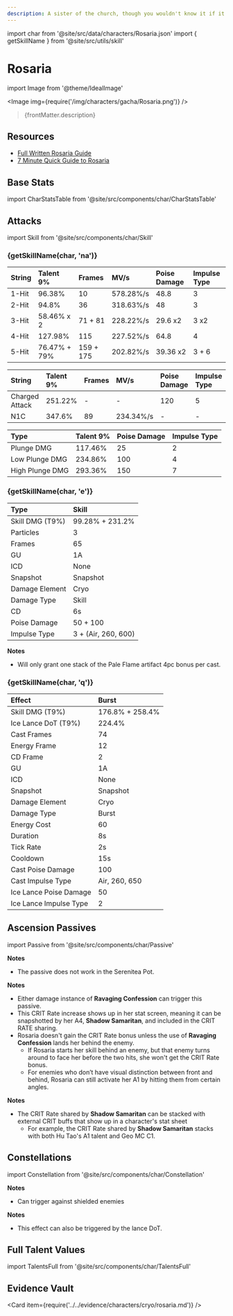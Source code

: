 ```yaml
---
description: A sister of the church, though you wouldn't know it if it weren't for her attire. Known for her sharp, cold words and manner, she often works alone.
---
```


import char from '@site/src/data/characters/Rosaria.json'
import { getSkillName } from '@site/src/utils/skill'

# Rosaria

import Image from '@theme/IdealImage'

<Image img={require('/img/characters/gacha/Rosaria.png')} />
<blockquote>{frontMatter.description}</blockquote>

## Resources

* [Full Written Rosaria Guide](https://keqingmains.com/rosaria/)
* [7 Minute Quick Guide to Rosaria](https://youtu.be/JQ01_OKxdbs)

## Base Stats

import CharStatsTable from '@site/src/components/char/CharStatsTable'

<CharStatsTable char={char} />

## Attacks

import Skill from '@site/src/components/char/Skill'

<Tabs>
<TabItem value='na' label='Normal Attacks'>
<h3>{getSkillName(char, 'na')}</h3>
<div class='talent-columns'>
<Skill char={char} skill='na' sectionFilter='Normal Attack' />

| String | Talent 9%    | Frames    | MV/s      | Poise Damage | Impulse Type |
| :----- | :----------- | :-------- | :-------- | :----------- | :----------- |
| 1-Hit  | 96.38%       | 10        | 578.28%/s | 48.8         | 3            |
| 2-Hit  | 94.8%        | 36        | 318.63%/s | 48           | 3            |
| 3-Hit  | 58.46% x 2   | 71 + 81   | 228.22%/s | 29.6 x2      | 3 x2         |
| 4-Hit  | 127.98%      | 115       | 227.52%/s | 64.8         | 4            |
| 5-Hit  | 76.47% + 79% | 159 + 175 | 202.82%/s | 39.36 x2     | 3 + 6        |

</div>
<div class='talent-columns'>
<Skill char={char} skill='na' sectionFilter='Charged Attack' />

| String         | Talent 9% | Frames | MV/s      | Poise Damage | Impulse Type |
| :------------- | :-------- | :----- | :-------- | :----------- | :----------- |
| Charged Attack | 251.22%   | -      | -         | 120          | 5            |
| N1C            | 347.6%    | 89     | 234.34%/s | -            | -            |

</div>
<div class='talent-columns'>
<Skill char={char} skill='na' sectionFilter='Plunging Attack' />

| Type            | Talent 9% | Poise Damage | Impulse Type |
| :-------------- | :-------- | :----------- | :----------- |
| Plunge DMG      | 117.46%   | 25           | 2            |
| Low Plunge DMG  | 234.86%   | 100          | 4            |
| High Plunge DMG | 293.36%   | 150          | 7            |

</div>
</TabItem>

<TabItem value='e' label='Skill'>
<h3>{getSkillName(char, 'e')}</h3>
<div class='talent-columns'>
<Skill char={char} skill='e' />

| Type              | Skill                 |
| :---------------- | :-------------------- |
| Skill DMG \(T9%\) | 99.28% + 231.2%       |
| Particles         | 3                     |
| Frames            | 65                    |
| GU                | 1A                    |
| ICD               | None                  |
| Snapshot          | Snapshot              |
| Damage Element    | Cryo                  |
| Damage Type       | Skill                 |
| CD                | 6s                    |
| Poise Damage      | 50 + 100              |
| Impulse Type      | 3 + \(Air, 260, 600\) |

</div>

**Notes**

* Will only grant one stack of the Pale Flame artifact 4pc bonus per cast.

</TabItem>

<TabItem value='q' label='Burst'>
<h3>{getSkillName(char, 'q')}</h3>
<div class='talent-columns'>
<Skill char={char} skill='q'/>

| Effect                 | Burst           |
| :--------------------- | :-------------- |
| Skill DMG \(T9%\)      | 176.8% + 258.4% |
| Ice Lance DoT \(T9%\)  | 224.4%          |
| Cast Frames            | 74              |
| Energy Frame           | 12              |
| CD Frame               | 2               |
| GU                     | 1A              |
| ICD                    | None            |
| Snapshot               | Snapshot        |
| Damage Element         | Cryo            |
| Damage Type            | Burst           |
| Energy Cost            | 60              |
| Duration               | 8s              |
| Tick Rate              | 2s              |
| Cooldown               | 15s             |
| Cast Poise Damage      | 100             |
| Cast Impulse Type      | Air, 260, 650   |
| Ice Lance Poise Damage | 50              |
| Ice Lance Impulse Type | 2               |

</div>
</TabItem>
</Tabs>

## Ascension Passives

import Passive from '@site/src/components/char/Passive'

<Tabs>
<TabItem value='passive' label='Passive'>
<Passive char={char} passive={2} />

**Notes**

* The passive does not work in the Serenitea Pot.

</TabItem>

<TabItem value='a1' label='Ascension 1'>
<Passive char={char} passive={0} />

**Notes**

* Either damage instance of **Ravaging Confession** can trigger this passive.
* This CRIT Rate increase shows up in her stat screen, meaning it can be snapshotted by her A4, **Shadow Samaritan**, and included in the CRIT RATE sharing.
* Rosaria doesn't gain the CRIT Rate bonus unless the use of **Ravaging Confession** lands her behind the enemy.
  * If Rosaria starts her skill behind an enemy, but that enemy turns around to face her before the two hits, she won't get the CRIT Rate bonus.
  * For enemies who don’t have visual distinction between front and behind, Rosaria can still activate her A1 by hitting them from certain angles.

</TabItem>

<TabItem value="a4" label="Ascension 4">
<Passive char={char} passive={1} />

**Notes**

* The CRIT Rate shared by **Shadow Samaritan** can be stacked with external CRIT buffs that show up in a character's stat sheet
  * For example, the CRIT Rate shared by **Shadow Samaritan** stacks with both Hu Tao's A1 talent and Geo MC C1.

</TabItem>
</Tabs>

## Constellations

import Constellation from '@site/src/components/char/Constellation'

<Tabs>
<TabItem value='c1' label='C1'>
<Constellation char={char} constellation={1} />

**Notes**

* Can trigger against shielded enemies

</TabItem>

<TabItem value='c2' label='C2'>
<Constellation char={char} constellation={2} />
</TabItem>

<TabItem value='c3' label='C3'>
<Constellation char={char} constellation={3} />
</TabItem>

<TabItem value='c4' label='C4'>
<Constellation char={char} constellation={4} />
</TabItem>

<TabItem value='c5' label='C5'>
<Constellation char={char} constellation={5} />
</TabItem>

<TabItem value='c6' label='C6'>
<Constellation char={char} constellation={6} />

**Notes**

* This effect can also be triggered by the lance DoT.

</TabItem>
</Tabs>

## Full Talent Values

import TalentsFull from '@site/src/components/char/TalentsFull'

<TalentsFull char={char}/>

## Evidence Vault

<Card item={require('../../evidence/characters/cryo/rosaria.md')} />
